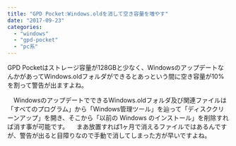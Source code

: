 ```yaml
---
title: "GPD Pocket:Windows.oldを消して空き容量を増やす"
date: "2017-09-23"
categories: 
  - "windows"
  - "gpd-pocket"
  - "pc系"
---
```


GPD Pocketはストレージ容量が128GBと少なく、WindowsのアップデートなんかがあってWindows.oldフォルダができるとあっという間に空き容量が10%を割って警告が出ますよね。

　WindowsのアップデートでできるWindows.oldフォルダ及び関連ファイルは「すべてのプログラム」から「Windows管理ツール」を辿って「ディスククリーンアップ」を開き、そこから「以前の Windows のインストール」を削除すれば消す事が可能です。 　まあ放置すれば1ヶ月で消えるファイルではあるんですが、警告が出ると目障りなので手動で消してしまった方が早いですよね。
